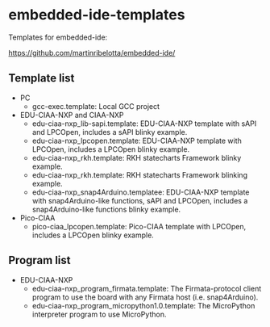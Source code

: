 # embedded-ide-templates

Templates for embedded-ide:

https://github.com/martinribelotta/embedded-ide/

## Template list

- PC
    - gcc-exec.template: Local GCC project
- EDU-CIAA-NXP and CIAA-NXP
    - edu-ciaa-nxp_lib-sapi.template: EDU-CIAA-NXP template with sAPI and LPCOpen, includes a sAPI blinky example.
    - edu-ciaa-nxp_lpcopen.template: EDU-CIAA-NXP template with LPCOpen, includes a LPCOpen blinky example.
    - edu-ciaa-nxp_rkh.template: RKH statecharts Framework blinky example.    
    -  	edu-ciaa-nxp_rkh.template: RKH statecharts Framework blinking example.
    - edu-ciaa-nxp_snap4Arduino.templatee: EDU-CIAA-NXP template with snap4Arduino-like functions, sAPI and LPCOpen, includes a snap4Arduino-like functions blinky example.
- Pico-CIAA
    - pico-ciaa_lpcopen.template: Pico-CIAA template with LPCOpen, includes a LPCOpen blinky example.

## Program list

- EDU-CIAA-NXP
    - edu-ciaa-nxp_program_firmata.template: The Firmata-protocol client program to use the board with any Firmata host (i.e. snap4Arduino).
    - edu-ciaa-nxp_program_micropython1.0.template: The MicroPython interpreter program to use MicroPython.
